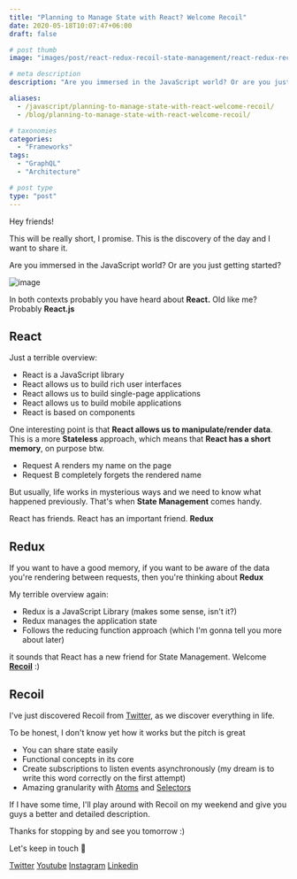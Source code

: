 ```yaml
---
title: "Planning to Manage State with React? Welcome Recoil"
date: 2020-05-18T10:07:47+06:00
draft: false

# post thumb
image: "images/post/react-redux-recoil-state-management/react-redux-recoil-state-management.jpg"

# meta description
description: "Are you immersed in the JavaScript world? Or are you just getting started? In both contexts probably you have heard about React. Old like me? Probably React.js"

aliases:
  - /javascript/planning-to-manage-state-with-react-welcome-recoil/
  - /blog/planning-to-manage-state-with-react-welcome-recoil/

# taxonomies
categories: 
  - "Frameworks"
tags:
  - "GraphQL"
  - "Architecture"

# post type
type: "post"
---
```


Hey friends!

This will be really short, I promise. This is the discovery of the day and I want to share it.

Are you immersed in the JavaScript world? Or are you just getting started? 

![image](../../../images/post/react-redux-recoil-state-management/javascript-study.png)

In both contexts probably you have heard about **React.** Old like me? Probably **React.js**

## React

Just a terrible overview:

- React is a JavaScript library
- React allows us to build rich user interfaces
- React allows us to build single-page applications
- React allows us to build mobile applications
- React is based on components

One interesting point is that **React allows us to manipulate/render data**. This is a more **Stateless** approach, which means that **React has a short memory**, on purpose btw.

- Request A renders my name on the page
- Request B completely forgets the rendered name

But usually, life works in mysterious ways and we need to know what happened previously. That's when **State Management** comes handy.

React has friends. React has an important friend. **Redux**

## Redux

If you want to have a good memory, if you want to be aware of the data you're rendering between requests, then you're thinking about **Redux**

My terrible overview again:

- Redux is a JavaScript Library (makes some sense, isn't it?)
- Redux manages the application state
- Follows the reducing function approach (which I'm gonna tell you more about later)

it sounds that React has a new friend for State Management. Welcome **[Recoil](https://recoiljs.org/)** :)

## Recoil

I've just discovered Recoil from [Twitter](https://twitter.com/_alex_gama), as we discover everything in life.

To be honest, I don't know yet how it works but the pitch is great

- You can share state easily
- Functional concepts in its core
- Create subscriptions to listen events asynchronously (my dream is to write this word correctly on the first attempt)
- Amazing granularity with [Atoms](https://recoiljs.org/docs/introduction/core-concepts#atoms) and [Selectors](https://recoiljs.org/docs/introduction/core-concepts#selectors)

If I have some time, I'll play around with Recoil on my weekend and give you guys a better and detailed description.

Thanks for stopping by and see you tomorrow :)

Let's keep in touch 🙂

[Twitter](https://twitter.com/_alex_gama/)
[Youtube](https://www.youtube.com/channel/UCn09BXJXOCPLARsqNvxEFuw?view_as=subscriber/)
[Instagram](https://www.instagram.com/_alex_gama)
[Linkedin](https://www.linkedin.com/in/alexandregama/)